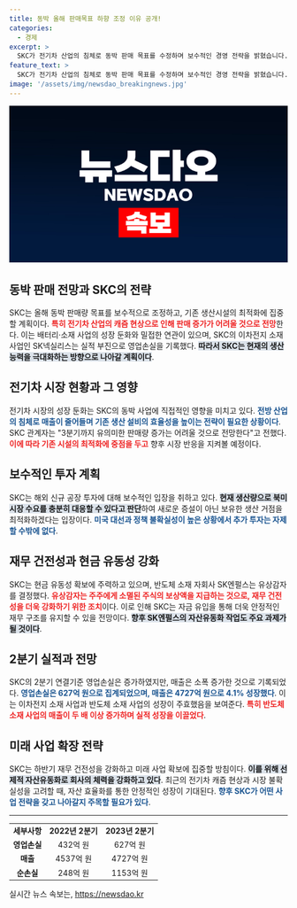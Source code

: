 ```yaml
---
title: 동박 올해 판매목표 하향 조정 이유 공개!
categories:
  - 경제
excerpt: >
  SKC가 전기차 산업의 침체로 동박 판매 목표를 수정하며 보수적인 경영 전략을 밝혔습니다. 글로벌 시장 불확실성이 커지는 가운데, 기존 생산 시설 최적화에 집중할 예정입니다. 하반기엔 현금 흐름 개선과 재무 안정성 확보에 주력합니다.
feature_text: >
  SKC가 전기차 산업의 침체로 동박 판매 목표를 수정하며 보수적인 경영 전략을 밝혔습니다. 글로벌 시장 불확실성이 커지는 가운데, 기존 생산 시설 최적화에 집중할 예정입니다. 하반기엔 현금 흐름 개선과 재무 안정성 확보에 주력합니다.
image: '/assets/img/newsdao_breakingnews.jpg'
---
```


<p><img src="/assets/img/newsdao_breakingnews.jpg" alt="cryptoinkorea 속보" /></p>

<h2 data-ke-size="size26">동박 판매 전망과 SKC의 전략</h2>

<p data-ke-size="size16">SKC는 올해 동박 판매량 목표를 보수적으로 조정하고, 기존 생산시설의 최적화에 집중할 계획이다. <b><span style="color: #ee2323;">특히 전기차 산업의 캐즘 현상으로 인해 판매 증가가 어려울 것으로 전망</span></b>한다. 이는 배터리·소재 사업의 성장 둔화와 밀접한 연관이 있으며, SKC의 이차전지 소재 사업인 SK넥실리스는 실적 부진으로 영업손실을 기록했다. <b><span style="background-color: #21538527;">따라서 SKC는 현재의 생산 능력을 극대화하는 방향으로 나아갈 계획이다</span></b>.</p>

<p data-ke-size="size16"></p>

<h2 data-ke-size="size26">전기차 시장 현황과 그 영향</h2>

<p data-ke-size="size16">전기차 시장의 성장 둔화는 SKC의 동박 사업에 직접적인 영향을 미치고 있다. <b><span style="color: #1a5490;">전방 산업의 침체로 매출이 줄어들며 기존 생산 설비의 효율성을 높이는 전략이 필요한 상황이다</span></b>. SKC 관계자는 "3분기까지 유의미한 판매량 증가는 어려울 것으로 전망한다"고 전했다. <b><span style="color: #ee2323;">이에 따라 기존 시설의 최적화에 중점을 두고</span></b> 향후 시장 반응을 지켜볼 예정이다.</p>

<p data-ke-size="size16"></p>

<h2 data-ke-size="size26">보수적인 투자 계획</h2>

<p data-ke-size="size16">SKC는 해외 신규 공장 투자에 대해 보수적인 입장을 취하고 있다. <b><span style="background-color: #21538527;">현재 생산량으로 북미 시장 수요를 충분히 대응할 수 있다고 판단</span></b>하여 새로운 증설이 아닌 보유한 생산 거점을 최적화하겠다는 입장이다. <b><span style="color: #1a5490;">미국 대선과 정책 불확실성이 높은 상황에서 추가 투자는 자제할 수밖에 없다</span></b>.</p>

<p data-ke-size="size16"></p>

<h2 data-ke-size="size26">재무 건전성과 현금 유동성 강화</h2>

<p data-ke-size="size16">SKC는 현금 유동성 확보에 주력하고 있으며, 반도체 소재 자회사 SK엔펄스는 유상감자를 결정했다. <b><span style="color: #ee2323;">유상감자는 주주에게 소멸된 주식의 보상액을 지급하는 것으로, 재무 건전성을 더욱 강화하기 위한 조치</span></b>이다. 이로 인해 SKC는 자금 유입을 통해 더욱 안정적인 재무 구조를 유지할 수 있을 전망이다. <b><span style="background-color: #21538527;">향후 SK엔펄스의 자산유동화 작업도 주요 과제가 될 것이다</span></b>.</p>

<p data-ke-size="size16"></p>

<h2 data-ke-size="size26">2분기 실적과 전망</h2>

<p data-ke-size="size16">SKC의 2분기 연결기준 영업손실은 증가하였지만, 매출은 소폭 증가한 것으로 기록되었다. <b><span style="color: #1a5490;">영업손실은 627억 원으로 집계되었으며, 매출은 4727억 원으로 4.1% 성장했다</span></b>. 이는 이차전지 소재 사업과 반도체 소재 사업의 성장이 주효했음을 보여준다. <b><span style="color: #ee2323;">특히 반도체 소재 사업의 매출이 두 배 이상 증가하며 실적 성장을 이끌었다</span></b>.</p>

<p data-ke-size="size16"></p>

<h2 data-ke-size="size26">미래 사업 확장 전략</h2>

<p data-ke-size="size16">SKC는 하반기 재무 건전성을 강화하고 미래 사업 확보에 집중할 방침이다. <b><span style="background-color: #21538527;">이를 위해 선제적 자산유동화로 회사의 체력을 강화하고 있다</span></b>. 최근의 전기차 캐즘 현상과 시장 불확실성을 고려할 때, 자산 효율화를 통한 안정적인 성장이 기대된다. <b><span style="color: #1a5490;">향후 SKC가 어떤 사업 전략을 갖고 나아갈지 주목할 필요가 있다</span></b>.</p>

<p data-ke-size="size16"></p>

<hr />

<table style="width: 100%; border-collapse: collapse;">
<tr>
<td style="text-align: center; height: 17px;"><b>세부사항</b></td>
<td style="text-align: center; height: 17px;"><b>2022년 2분기</b></td>
<td style="text-align: center; height: 17px;"><b>2023년 2분기</b></td>
</tr>
<tr>
<td style="text-align: center; height: 17px;"><b>영업손실</b></td>
<td style="text-align: center; height: 17px;">432억 원</td>
<td style="text-align: center; height: 17px;">627억 원</td>
</tr>
<tr>
<td style="text-align: center; height: 17px;"><b>매출</b></td>
<td style="text-align: center; height: 17px;">4537억 원</td>
<td style="text-align: center; height: 17px;">4727억 원</td>
</tr>
<tr>
<td style="text-align: center; height: 17px;"><b>순손실</b></td>
<td style="text-align: center; height: 17px;">248억 원</td>
<td style="text-align: center; height: 17px;">1153억 원</td>
</tr>
</table>

<p data-ke-size="size16"></p>
실시간 뉴스 속보는, <a href="https://newsdao.kr" rel="dofollow">https://newsdao.kr</a>


